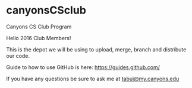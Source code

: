 # canyonsCSclub
Canyons CS Club Program

Hello 2016 Club Members!

This is the depot we will be using to upload, merge, branch and distribute our code.   

Guide to how to use GitHub is here:
https://guides.github.com/

If you have any questions be sure to ask me at tabui@my.canyons.edu
